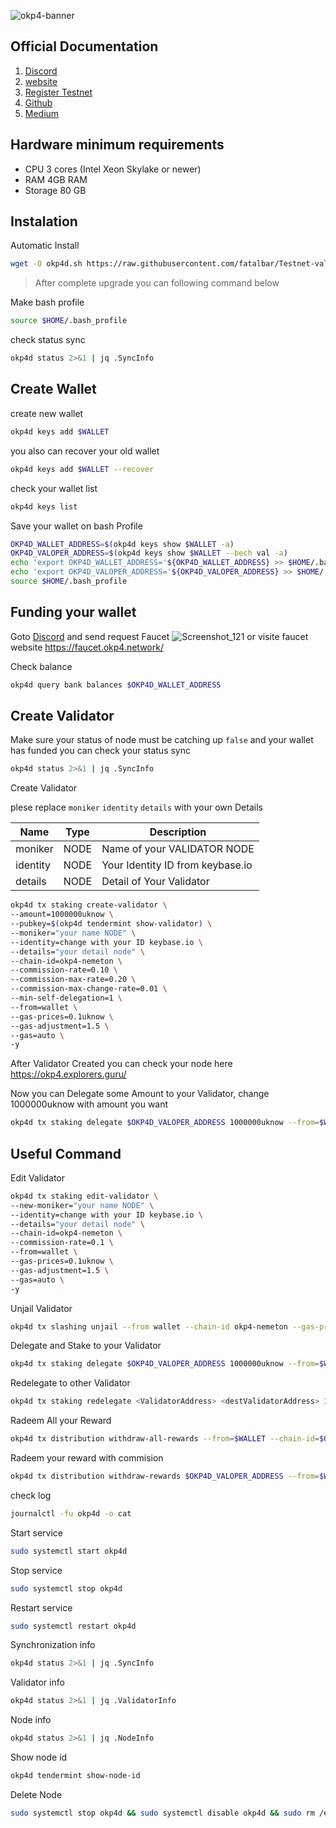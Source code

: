 ![okp4-banner](https://user-images.githubusercontent.com/81378817/200026648-50176202-f24f-4fc2-9fa9-a71e8f774a7d.png)

## Official Documentation
1. [Discord](https://discord.gg/sf4Q8kKV)
2. [website](https://okp4.network/)
3. [Register Testnet](https://nemeton.okp4.network/) 
4. [Github](https://github.com/okp4)
5. [Medium](https://blog.okp4.network/) 

## Hardware minimum requirements  
* CPU 3 cores (Intel Xeon Skylake or newer)
* RAM 4GB RAM
* Storage 80 GB

## Instalation
Automatic Install
```bash
wget -O okp4d.sh https://raw.githubusercontent.com/fatalbar/Testnet-validator/main/okp4d/okp4d.sh && chmod +x okp4d.sh && ./okp4d.sh
```
> After complete upgrade you can following command below

Make bash profile
```bash
source $HOME/.bash_profile
```
check status sync 
```bash
okp4d status 2>&1 | jq .SyncInfo
```

## Create Wallet 
create new wallet
```bash
okp4d keys add $WALLET
```
you also can recover your old wallet
```bash
okp4d keys add $WALLET --recover
```
check your wallet list
```bash
okp4d keys list
```
Save your wallet on bash Profile
```bash
OKP4D_WALLET_ADDRESS=$(okp4d keys show $WALLET -a)
OKP4D_VALOPER_ADDRESS=$(okp4d keys show $WALLET --bech val -a)
echo 'export OKP4D_WALLET_ADDRESS='${OKP4D_WALLET_ADDRESS} >> $HOME/.bash_profile
echo 'export OKP4D_VALOPER_ADDRESS='${OKP4D_VALOPER_ADDRESS} >> $HOME/.bash_profile
source $HOME/.bash_profile
```

## Funding your wallet
Goto [Discord](https://discord.gg/sf4Q8kKV) and send request Faucet
![Screenshot_121](https://user-images.githubusercontent.com/81378817/200036365-9151319b-62eb-478b-8c6d-8052ba11fac8.jpg)
or visite faucet website
https://faucet.okp4.network/

Check balance
```bash
okp4d query bank balances $OKP4D_WALLET_ADDRESS
```

## Create Validator
Make sure your status of node must be catching up `false` and your wallet has funded
you can check your status sync
```bash
okp4d status 2>&1 | jq .SyncInfo
```

Create Validator

plese replace `moniker` `identity` `details` with your own Details
<html>
<body>
<!--StartFragment-->

Name | Type | Description
-- | -- | --
moniker | NODE | Name of your VALIDATOR NODE
identity | NODE | Your Identity ID from keybase.io
details | NODE | Detail of Your Validator

<!--EndFragment-->
</body>
</html>

```bash
okp4d tx staking create-validator \
--amount=1000000uknow \
--pubkey=$(okp4d tendermint show-validator) \
--moniker="your name NODE" \
--identity=change with your ID keybase.io \
--details="your detail node" \
--chain-id=okp4-nemeton \
--commission-rate=0.10 \
--commission-max-rate=0.20 \
--commission-max-change-rate=0.01 \
--min-self-delegation=1 \
--from=wallet \
--gas-prices=0.1uknow \
--gas-adjustment=1.5 \
--gas=auto \
-y 
```
After Validator Created you can check your node here https://okp4.explorers.guru/

Now you can Delegate some Amount to your Validator, change 1000000uknow with amount you want 
```bash
okp4d tx staking delegate $OKP4D_VALOPER_ADDRESS 1000000uknow --from=$WALLET --chain-id=$OKP4D_CHAIN_ID
```
## Useful Command
Edit Validator
```bash
okp4d tx staking edit-validator \
--new-moniker="your name NODE" \
--identity=change with your ID keybase.io \
--details="your detail node" \
--chain-id=okp4-nemeton \
--commission-rate=0.1 \
--from=wallet \
--gas-prices=0.1uknow \
--gas-adjustment=1.5 \
--gas=auto \
-y 
```
Unjail Validator
```bash
okp4d tx slashing unjail --from wallet --chain-id okp4-nemeton --gas-prices 0.1uknow --gas-adjustment 1.5 --gas auto -y 
```
Delegate and Stake to your Validator
```bash
okp4d tx staking delegate $OKP4D_VALOPER_ADDRESS 1000000uknow --from=$WALLET --chain-id=$OKP4D_CHAIN_ID
```
Redelegate to other Validator
```bash
okp4d tx staking redelegate <ValidatorAddress> <destValidatorAddress> 1000000uknow --from=$WALLET --chain-id=$OKP4D_CHAIN_ID
```
Radeem All your Reward 
```bash
okp4d tx distribution withdraw-all-rewards --from=$WALLET --chain-id=$OKP4D_CHAIN_ID
```
Radeem your reward with commision
```bash
okp4d tx distribution withdraw-rewards $OKP4D_VALOPER_ADDRESS --from=$WALLET --commission --chain-id=$OKP4D_CHAIN_ID
```
check log
```bash
journalctl -fu okp4d -o cat
```
Start service
```bash
sudo systemctl start okp4d
```
Stop service
```bash
sudo systemctl stop okp4d
```
Restart service
```bash
sudo systemctl restart okp4d
```

Synchronization info
```bash
okp4d status 2>&1 | jq .SyncInfo
```
Validator info
```bash
okp4d status 2>&1 | jq .ValidatorInfo
```
Node info
```bash
okp4d status 2>&1 | jq .NodeInfo
```
Show node id
```bash
okp4d tendermint show-node-id
```
Delete Node
```bash
sudo systemctl stop okp4d && sudo systemctl disable okp4d && sudo rm /etc/systemd/system/okp4d.service && sudo systemctl daemon-reload && rm -rf $HOME/.okp4d  && rm $(which okp4d) 
```
